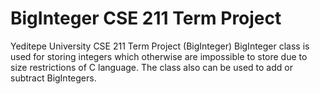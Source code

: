 # BigInteger CSE 211 Term Project 
Yeditepe University CSE 211 Term Project (BigInteger)  BigInteger class is used for storing integers which otherwise are impossible to store due to size restrictions of C language. The class also can be used to add or subtract BigIntegers.
